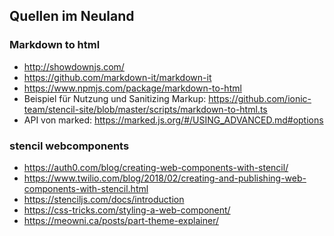 ## Quellen im Neuland

### Markdown to html
* http://showdownjs.com/
* https://github.com/markdown-it/markdown-it
* https://www.npmjs.com/package/markdown-to-html
* Beispiel für Nutzung und Sanitizing Markup: https://github.com/ionic-team/stencil-site/blob/master/scripts/markdown-to-html.ts
* API von marked: https://marked.js.org/#/USING_ADVANCED.md#options

### stencil webcomponents
* https://auth0.com/blog/creating-web-components-with-stencil/
* https://www.twilio.com/blog/2018/02/creating-and-publishing-web-components-with-stencil.html
* https://stenciljs.com/docs/introduction
* https://css-tricks.com/styling-a-web-component/
* https://meowni.ca/posts/part-theme-explainer/
